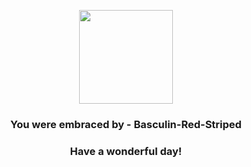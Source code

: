 <p align="center">
    <img src="https://raw.githubusercontent.com/PokeAPI/sprites/master/sprites/pokemon/550.png" width="150" height="150">
</p>
<h3 align="center">You were embraced by - <b>Basculin-Red-Striped</b></h3>
<h3 align="center">Have a wonderful day!</h3>
